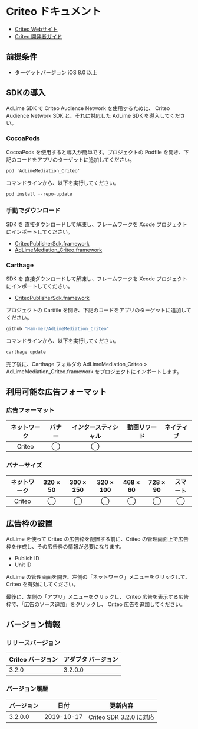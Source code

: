 # Criteo ドキュメント
- [Criteo Webサイト](https://www.criteo.com)
- [Criteo 開発者ガイド](https://publisherdocs.criteotilt.com/sdk-ios/3.0/inhouseauction/)

## 前提条件
- ターゲットバージョン iOS 8.0 以上

## SDKの導入
AdLime SDK で Criteo Audience Network を使用するために、 Criteo Audience Network SDK と、それに対応した AdLime SDK を導入してください。

### CocoaPods
CocoaPods を使用すると導入が簡単です。プロジェクトの Podfile を開き、下記のコードをアプリのターゲットに追加してください。
```objectivec
pod 'AdLimeMediation_Criteo'
```

コマンドラインから、以下を実行してください。
```objectivec
pod install --repo-update
```

### 手動でダウンロード
SDK を 直接ダウンロードして解凍し、フレームワークを Xcode プロジェクトにインポートしてください。
- [CriteoPublisherSdk.framework](https://pubsdk-bin.criteo.com/publishersdk/ios/CriteoPublisherSdk_iOS_v3.2.0.Release.zip)
- [AdLimeMediation_Criteo.framework](https://github.com/Ham-mer/AdLime-iOS-Pub/raw/master/DownloadZip/AdLimeMediation_Criteo/3.2.0.0.zip)

### Carthage
SDK を 直接ダウンロードして解凍し、フレームワークを Xcode プロジェクトにインポートしてください。
- [CriteoPublisherSdk.framework](https://pubsdk-bin.criteo.com/publishersdk/ios/CriteoPublisherSdk_iOS_v3.2.0.Release.zip)

プロジェクトの Cartfile を開き、下記のコードをアプリのターゲットに追加してください。
```objectivec
github "Ham-mer/AdLimeMediation_Criteo"
```

コマンドラインから、以下を実行してください。
```objectivec
carthage update
```

完了後に、Carthage フォルダの AdLimeMediation_Criteo > AdLimeMediation_Criteo.framework をプロジェクトにインポートします。

## 利用可能な広告フォーマット

### 広告フォーマット
|ネットワーク  |バナー|インタースティシャル|動画リワード|ネイティブ|
|:----------:|:---:|:--------------:|:---------:|:----:|
|Criteo      |◯    | ◯              |           |     |

### バナーサイズ
|ネットワーク|320 × 50  |300 × 250   |320 × 100  |468 × 60  |728 × 90  |スマート   |
|:--------:|:------:|:--------:|:-------:|:------:|:------:|:-------:|
|Criteo    |◯       |  ◯       |   ◯     |  ◯     |    ◯   | ◯       |

## 広告枠の設置
AdLime を使って Criteo の広告枠を配置する前に、Criteo の管理画面上で広告枠を作成し、その広告枠の情報が必要になります。
- Publish ID
- Unit ID

AdLime の管理画面を開き、左側の「ネットワーク」メニューをクリックして、 Criteo を有効にしてください。

最後に、左側の「アプリ」メニューをクリックし、 Criteo 広告を表示する広告枠で、「広告のソース追加」をクリックし、 Criteo 広告を追加してください。

## バージョン情報

### リリースバージョン
| Criteo バージョン | アダプタ バージョン |
|:----------------|:-----------------|
| 3.2.0           | 3.2.0.0         |

### バージョン履歴
| バージョン | 日付       | 更新内容                              |
|----------|------------|-----------------------------------|
| 3.2.0.0 | 2019-10-17  | Criteo SDK 3.2.0 に対応|